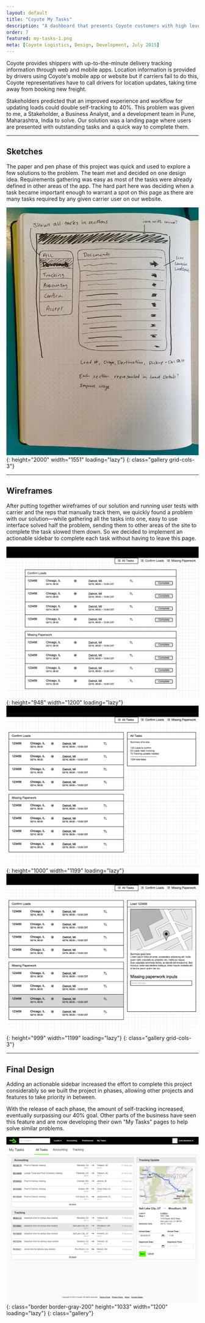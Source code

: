 ```yaml
---
layout: default
title: "Coyote My Tasks"
description: "A dashboard that presents Coyote customers with high level freight information, tasks and todo items, and a quick way to complete them."
order: 7
featured: my-tasks-1.png
meta: [Coyote Logistics, Design, Development, July 2015]
---
```


Coyote provides shippers with up-to-the-minute delivery tracking information through web and mobile apps. Location information is provided by drivers using Coyote's mobile app or website but if carriers fail to do this, Coyote representatives have to call drivers for location updates, taking time away from booking new freight.

Stakeholders predicted that an improved experience and workflow for updating loads could double self-tracking to 40%. This problem was given to me, a Stakeholder, a Business Analyst, and a development team in Pune, Maharashtra, India to solve. Our solution was a landing page where users are presented with outstanding tasks and a quick way to complete them.

---

## Sketches

The paper and pen phase of this project was quick and used to explore a few solutions to the problem. The team met and decided on one design idea. Requirements gathering was easy as most of the tasks were already defined in other areas of the app. The hard part here was deciding when a task became important enough to warrant a spot on this page as there are many tasks required by any given carrier user on our website.

![My Tasks Sketch 1](/images/projects/my-tasks-sketch-1.jpg){: height="2000" width="1551" loading="lazy"}
{: class="gallery grid-cols-3"}

---

## Wireframes

After putting together wireframes of our solution and running user tests with carrier and the reps that manually track them, we quickly found a problem with our solution—while gathering all the tasks into one, easy to use interface solved half the problem, sending them to other areas of the site to complete the task slowed them down. So we decided to implement an actionable sidebar to complete each task without having to leave this page.


![My Tasks Wireframe 1](/images/projects/my-tasks-wf-0.png){: height="948" width="1200" loading="lazy"}
![My Tasks Wireframe 2](/images/projects/my-tasks-wf-1.png){: height="1000" width="1199" loading="lazy"}
![My Tasks Wireframe 3](/images/projects/my-tasks-wf-2.png){: height="999" width="1199" loading="lazy"}
{: class="gallery grid-cols-3"}

---

## Final Design

Adding an actionable sidebar increased the effort to complete this project considerably so we built the project in phases, allowing other projects and features to take priority in between.

With the release of each phase, the amount of self-tracking increased, eventually surpassing our 40% goal. Other parts of the business have seen this feature and are now developing their own "My Tasks" pages to help solve similar problems.

![Coyote My Tasks Final](/images/projects/my-tasks-1.png){: class="border border-gray-200" height="1033" width="1200" loading="lazy"}
{: class="gallery"}

